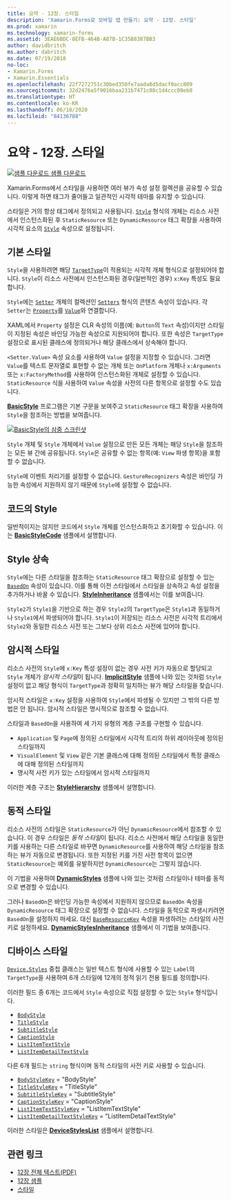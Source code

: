 ```yaml
---
title: 요약 - 12장. 스타일
description: 'Xamarin.Forms로 모바일 앱 만들기: 요약 - 12장. 스타일'
ms.prod: xamarin
ms.technology: xamarin-forms
ms.assetid: 3EAE6BDC-8EFB-464B-A87B-1C35B8387BB3
author: davidbritch
ms.author: dabritch
ms.date: 07/19/2018
no-loc:
- Xamarin.Forms
- Xamarin.Essentials
ms.openlocfilehash: 22f7272751c30bed350fe7aada8d5dacf0acc809
ms.sourcegitcommit: 32d2476a5f9016baa231b7471c88c1d4ccc08eb8
ms.translationtype: HT
ms.contentlocale: ko-KR
ms.lasthandoff: 06/18/2020
ms.locfileid: "84136788"
---
```

# <a name="summary-of-chapter-12-styles"></a>요약 - 12장. 스타일

[![샘플 다운로드](~/media/shared/download.png) 샘플 다운로드](https://github.com/xamarin/xamarin-forms-book-samples/tree/master/Chapter12)

Xamarin.Forms에서 스타일을 사용하면 여러 뷰가 속성 설정 컬렉션을 공유할 수 있습니다. 이렇게 하면 태그가 줄어들고 일관적인 시각적 테마를 유지할 수 있습니다.

스타일은 거의 항상 태그에서 정의되고 사용됩니다. [`Style`](xref:Xamarin.Forms.Style) 형식의 개체는 리소스 사전에서 인스턴스화된 후 `StaticResource` 또는 `DynamicResource` 태그 확장을 사용하여 시각적 요소의 [`Style`](xref:Xamarin.Forms.NavigableElement.Style) 속성으로 설정됩니다.

## <a name="the-basic-style"></a>기본 스타일

`Style`을 사용하려면 해당 [`TargetType`](xref:Xamarin.Forms.Style.TargetType)이 적용되는 시각적 개체 형식으로 설정되어야 합니다. `Style`이 리소스 사전에서 인스턴스화된 경우(일반적인 경우) `x:Key` 특성도 필요합니다.

`Style`에는 [`Setter`](xref:Xamarin.Forms.Setter) 개체의 컬렉션인 [`Setters`](xref:Xamarin.Forms.Style.Setters) 형식의 콘텐츠 속성이 있습니다. 각 `Setter`는 [`Property`](xref:Xamarin.Forms.Setter.Property)를 [`Value`](xref:Xamarin.Forms.Setter.Value)와 연결합니다.

XAML에서 `Property` 설정은 CLR 속성의 이름(예: `Button`의 `Text` 속성)이지만 스타일이 지정된 속성은 바인딩 가능한 속성으로 지원되어야 합니다. 또한 속성은 `TargetType` 설정으로 표시된 클래스에 정의되거나 해당 클래스에서 상속해야 합니다.

`<Setter.Value>` 속성 요소를 사용하여 `Value` 설정을 지정할 수 있습니다. 그러면 `Value`를 텍스트 문자열로 표현할 수 없는 개체 또는 `OnPlatform` 개체나 `x:Arguments` 또는 `x:FactoryMethod`를 사용하여 인스턴스화된 개체로 설정할 수 있습니다. `StaticResource` 식을 사용하여 `Value` 속성을 사전의 다른 항목으로 설정할 수도 있습니다.

[**BasicStyle**](https://github.com/xamarin/xamarin-forms-book-samples/tree/master/Chapter12/BasicStyle) 프로그램은 기본 구문을 보여주고 `StaticResource` 태그 확장을 사용하여 `Style`을 참조하는 방법을 보여줍니다.

[![BasicStyle의 삼중 스크린샷](images/ch12fg01-small.png "기본 스타일")](images/ch12fg01-large.png#lightbox "기본 스타일")

`Style` 개체 및 `Style` 개체에서 `Value` 설정으로 만든 모든 개체는 해당 `Style`을 참조하는 모든 뷰 간에 공유됩니다. `Style`은 공유할 수 없는 항목(예: `View` 파생 항목)을 포함할 수 없습니다.

`Style`에 이벤트 처리기를 설정할 수 없습니다. `GestureRecognizers` 속성은 바인딩 가능한 속성에서 지원하지 않기 때문에 `Style`에 설정할 수 없습니다.

## <a name="styles-in-code"></a>코드의 Style

일반적이지는 않지만 코드에서 `Style` 개체를 인스턴스화하고 초기화할 수 있습니다. 이는 [**BasicStyleCode**](https://github.com/xamarin/xamarin-forms-book-samples/tree/master/Chapter12/BasicStyleCode) 샘플에서 설명합니다.

## <a name="style-inheritance"></a>Style 상속

`Style`에는 다른 스타일을 참조하는 `StaticResource` 태그 확장으로 설정할 수 있는 [`BasedOn`](xref:Xamarin.Forms.Style.BasedOn) 속성이 있습니다. 이를 통해 이전 스타일에서 스타일을 상속하고 속성 설정을 추가하거나 바꿀 수 있습니다. [**StyleInheritance**](https://github.com/xamarin/xamarin-forms-book-samples/tree/master/Chapter12/StyleInheritance) 샘플에서는 이를 보여줍니다.

`Style2`가 `Style1`을 기반으로 하는 경우 `Style2`의 `TargetType`은 `Style1`과 동일하거나 `Style1`에서 파생되어야 합니다. `Style1`이 저장되는 리소스 사전은 시각적 트리에서 `Style2`와 동일한 리소스 사전 또는 그보다 상위 리소스 사전에 있어야 합니다.

## <a name="implicit-styles"></a>암시적 스타일

리소스 사전의 `Style`에 `x:Key` 특성 설정이 없는 경우 사전 키가 자동으로 할당되고 `Style` 개체가 *암시적 스타일*이 됩니다. [**ImplicitStyle**](https://github.com/xamarin/xamarin-forms-book-samples/tree/master/Chapter12/ImplicitStyle) 샘플에 나와 있는 것처럼 `Style` 설정이 없고 해당 형식이 `TargetType`과 정확히 일치하는 뷰가 해당 스타일을 찾습니다.

암시적 스타일은 `x:Key` 설정을 사용하여 `Style`에서 파생될 수 있지만 그 밖의 다른 방법은 안 됩니다. 암시적 스타일은 명시적으로 참조할 수 없습니다.

스타일과 `BasedOn`을 사용하여 세 가지 유형의 계층 구조를 구현할 수 있습니다.

- `Application` 및 `Page`에 정의된 스타일에서 시각적 트리의 하위 레이아웃에 정의된 스타일까지
- `VisualElement` 및 `View` 같은 기본 클래스에 대해 정의된 스타일에서 특정 클래스에 대해 정의된 스타일까지
- 명시적 사전 키가 있는 스타일에서 암시적 스타일까지

이러한 계층 구조는 [**StyleHierarchy**](https://github.com/xamarin/xamarin-forms-book-samples/tree/master/Chapter12/StyleHierarchy) 샘플에서 설명합니다.

## <a name="dynamic-styles"></a>동적 스타일

리소스 사전의 스타일은 `StaticResource`가 아닌 `DynamicResource`에서 참조할 수 있습니다. 이 경우 스타일은 *동적 스타일*이 됩니다. 리소스 사전에서 해당 스타일을 동일한 키를 사용하는 다른 스타일로 바꾸면 `DynamicResource`를 사용하여 해당 스타일을 참조하는 뷰가 자동으로 변경됩니다. 또한 지정된 키를 가진 사전 항목이 없으면 `StaticResource`는 예외를 유발하지만 `DynamicResource`는 그렇지 않습니다.

이 기법을 사용하여 [**DynamicStyles**](https://github.com/xamarin/xamarin-forms-book-samples/tree/master/Chapter12/DynamicStyles) 샘플에 나와 있는 것처럼 스타일이나 테마를 동적으로 변경할 수 있습니다.

그러나 `BasedOn`은 바인딩 가능한 속성에서 지원하지 않으므로 `BasedOn` 속성을 `DynamicResource` 태그 확장으로 설정할 수 없습니다. 스타일을 동적으로 파생시키려면 `BasedOn`을 설정하지 마세요. 대신 [`BaseResourceKey`](xref:Xamarin.Forms.Style.BaseResourceKey) 속성을 파생하려는 스타일의 사전 키로 설정하세요. [**DynamicStylesInheritance**](https://github.com/xamarin/xamarin-forms-book-samples/tree/master/Chapter12/DynaStylesInh) 샘플에서 이 기법을 보여줍니다.

## <a name="device-styles"></a>디바이스 스타일

[`Device.Styles`](xref:Xamarin.Forms.Device.Styles) 중첩 클래스는 일반 텍스트 형식에 사용할 수 있는 `Label`의 `TargetType`을 사용하여 6개 스타일에 12개의 정적 읽기 전용 필드를 정의합니다.

이러한 필드 중 6개는 코드에서 `Style` 속성으로 직접 설정할 수 있는 `Style` 형식입니다.

- [`BodyStyle`](xref:Xamarin.Forms.Device.Styles.BodyStyle)
- [`TitleStyle`](xref:Xamarin.Forms.Device.Styles.TitleStyle)
- [`SubtitleStyle`](xref:Xamarin.Forms.Device.Styles.SubtitleStyle)
- [`CaptionStyle`](xref:Xamarin.Forms.Device.Styles.CaptionStyle)
- [`ListItemTextStyle`](xref:Xamarin.Forms.Device.Styles.ListItemTextStyle)
- [`ListItemDetailTextStyle`](xref:Xamarin.Forms.Device.Styles.ListItemDetailTextStyle)

다른 6개 필드는 `string` 형식이며 동적 스타일의 사전 키로 사용할 수 있습니다.

- [`BodyStyleKey`](xref:Xamarin.Forms.Device.Styles.BodyStyleKey) = "BodyStyle"
- [`TitleStyleKey`](xref:Xamarin.Forms.Device.Styles.TitleStyleKey) = "TitleStyle"
- [`SubtitleStyleKey`](xref:Xamarin.Forms.Device.Styles.SubtitleStyleKey) = "SubtitleStyle"
- [`CaptionStyleKey`](xref:Xamarin.Forms.Device.Styles.CaptionStyleKey) = "CaptionStyle"
- [`ListItemTextStyleKey`](xref:Xamarin.Forms.Device.Styles.ListItemTextStyleKey) = "ListItemTextStyle"
- [`ListItemDetailTextStyleKey`](xref:Xamarin.Forms.Device.Styles.ListItemDetailTextStyleKey) = "ListItemDetailTextStyle"

이러한 스타일은 [**DeviceStylesList**](https://github.com/xamarin/xamarin-forms-book-samples/tree/master/Chapter12/DeviceStylesList) 샘플에서 설명합니다.

## <a name="related-links"></a>관련 링크

- [12장 전체 텍스트(PDF)](https://download.xamarin.com/developer/xamarin-forms-book/XamarinFormsBook-Ch12-Apr2016.pdf)
- [12장 샘플](https://github.com/xamarin/xamarin-forms-book-samples/tree/master/Chapter12)
- [스타일](~/xamarin-forms/user-interface/styles/index.md)
